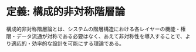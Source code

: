 # 定義: 構成的非対称階層論

構成的非対称階層論とは、システムの階層構造における各レイヤーの機能・権限・データ流通が対称である必要はなく、あえて非対称性を導入することで、より適応的・効率的な設計を可能にする理論である。
